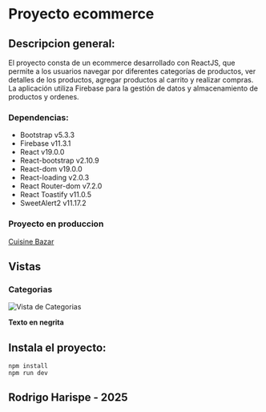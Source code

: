 # Proyecto ecommerce

## Descripcion general:

El proyecto consta de un ecommerce desarrollado con ReactJS, que permite a los usuarios navegar por diferentes categorías de productos, ver detalles de los productos, agregar productos al carrito y realizar compras. La aplicación utiliza Firebase para la gestión de datos y almacenamiento de productos y ordenes.


### Dependencias:
- Bootstrap v5.3.3
- Firebase v11.3.1
- React v19.0.0
- React-bootstrap v2.10.9
- React-dom v19.0.0
- React-loading v2.0.3
- React Router-dom v7.2.0
- React Toastify v11.0.5
- SweetAlert2 v11.17.2

### Proyecto en produccion

[Cuisine Bazar](https://cuisinebazar.netlify.app/)

## Vistas

### Categorias

![Vista de Categorias](https://user-images.githubusercontent.com/109805535/240902594-67fb723d-020e-4650-90eb-cfe4c4146275.png)

**Texto en negrita**

## Instala el proyecto:

```
npm install
npm run dev
```

## Rodrigo Harispe - 2025
